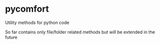 # pycomfort
Utility methods for python code

So far contains only file/folder related methods but will be extended in the future
